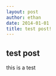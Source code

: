 ```yaml
---
layout: post
author: ethan
date: 2014-01-01
title: test post! 
---
```


## test post

this is a test 